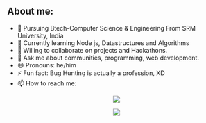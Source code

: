 
<!-- ![](https://activity-graph.herokuapp.com/graph?username=vinayak0127&theme=react-dark&hide_border=true&area=true) -->
## About me:
<!-- **irsayvid/irsayvid** is a ✨ _special_ ✨ repository because its `README.md` (this file) appears on your GitHub profile. -->

- 🔭 Pursuing Btech-Computer Science & Engineering From SRM University, India
- 🌱 Currently learning Node js, Datastructures and Algorithms
- 🤝 Willing to collaborate on projects and Hackathons.
- 💬 Ask me about communities, programming, web development.
- 😄 Pronouns: he/him
- ⚡ Fun fact: Bug Hunting is actually a profession, XD 
- 📫 How to reach me: 
<div align = "center">
   
  [<img src="https://img.shields.io/badge/twitter-%23333.svg?&style=for-the-badge&logo=twitter&logoColor=blue" />](https://www.twitter.com/vinayakrajkhar1) 
<!--   [<img src="https://img.shields.io/badge/linkedin-%230077b5.svg?&style=for-the-badge&logo=linkedin&logoColor=white" />](https://www.linkedin.com/in/vinayak-raj-9564451a9/) -->
<!--   [<img src="https://img.shields.io/badge/github-%23333.svg?&style=for-the-badge&logo=github&logoColor=white" />](https://www.github.com/irsayvid)  -->
  [<img src="https://img.shields.io/badge/linkedin-%230077b5.svg?&style=for-the-badge&logo=linkedin&logoColor=white" />](https://www.linkedin.com/in/vinayak-raj-9564451a9/)

</div>
